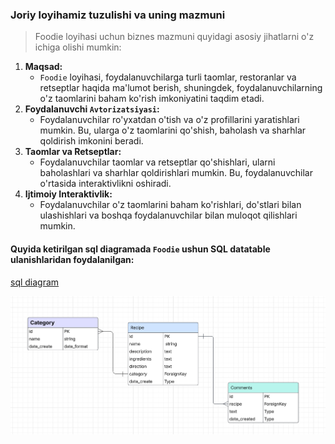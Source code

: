 ### Joriy loyihamiz tuzulishi va uning mazmuni
> Foodie loyihasi uchun biznes mazmuni quyidagi asosiy jihatlarni o'z ichiga olishi mumkin:

1. **Maqsad:**
   - `Foodie` loyihasi, foydalanuvchilarga turli taomlar, restoranlar va retseptlar haqida ma'lumot berish, shuningdek, foydalanuvchilarning o'z taomlarini baham ko'rish imkoniyatini taqdim etadi.
2. **Foydalanuvchi `Avtorizatsiyasi`:**
   - Foydalanuvchilar ro'yxatdan o'tish va o'z profillarini yaratishlari mumkin. Bu, ularga o'z taomlarini qo'shish, baholash va sharhlar qoldirish imkonini beradi.
3. **Taomlar va Retseptlar:**
   - Foydalanuvchilar taomlar va retseptlar qo'shishlari, ularni baholashlari va sharhlar qoldirishlari mumkin. Bu, foydalanuvchilar o'rtasida interaktivlikni oshiradi.
4. **Ijtimoiy Interaktivlik:**
   - Foydalanuvchilar o'z taomlarini baham ko'rishlari, do'stlari bilan ulashishlari va boshqa foydalanuvchilar bilan muloqot qilishlari mumkin.




#### Quyida ketirilgan sql diagramada `Foodie` ushun SQL datatable ulanishlaridan foydalanilgan:

[sql diagram](https://lucid.app/lucidchart/0f17ca6c-8b14-4f83-9d18-bc37732c3d13/edit?viewport_loc=-897%2C-134%2C1279%2C592%2C0_0&invitationId=inv_f835fc18-8012-4850-9a28-d88e92918a33)

![Bu rasm tavsifi](static/images/foodie-sql-table.png)


